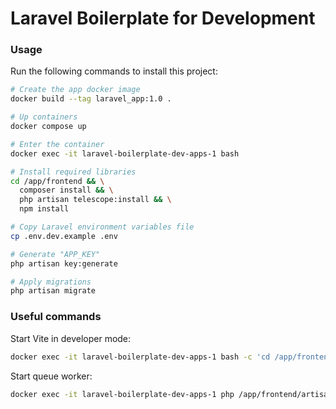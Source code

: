 # Laravel Boilerplate for Development

### Usage

Run the following commands to install this project:

```bash
# Create the app docker image
docker build --tag laravel_app:1.0 .

# Up containers
docker compose up

# Enter the container
docker exec -it laravel-boilerplate-dev-apps-1 bash

# Install required libraries
cd /app/frontend && \
  composer install && \
  php artisan telescope:install && \
  npm install

# Copy Laravel environment variables file
cp .env.dev.example .env

# Generate "APP_KEY"
php artisan key:generate

# Apply migrations
php artisan migrate
```

### Useful commands

Start Vite in developer mode:

```bash
docker exec -it laravel-boilerplate-dev-apps-1 bash -c 'cd /app/frontend && npm run dev'
```

Start queue worker:

```bash
docker exec -it laravel-boilerplate-dev-apps-1 php /app/frontend/artisan queue:listen -vvv
```
